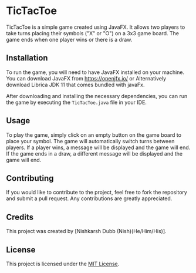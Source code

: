 # TicTacToe

TicTacToe is a simple game created using JavaFX. It allows two players to take turns placing their symbols ("X" or "O") on a 3x3 game board. The game ends when one player wins or there is a draw.

## Installation

To run the game, you will need to have JavaFX installed on your machine. You can download JavaFX from https://openjfx.io/ or Alternatively download Librica JDK 11 that comes bundled with javaFx.

After downloading and installing the necessary dependencies, you can run the game by executing the `TicTacToe.java` file in your IDE.

## Usage

To play the game, simply click on an empty button on the game board to place your symbol. The game will automatically switch turns between players. If a player wins, a message will be displayed and the game will end. If the game ends in a draw, a different message will be displayed and the game will end.

## Contributing

If you would like to contribute to the project, feel free to fork the repository and submit a pull request. Any contributions are greatly appreciated.

## Credits

This project was created by [Nishkarsh Dubb (Nish)(He/Him/His)].

## License

This project is licensed under the [MIT License](https://github.com/Nishkarsh01/TicTacToe/blob/master/LICENSE).
